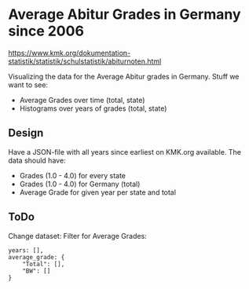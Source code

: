 # Average Abitur Grades in Germany since 2006
https://www.kmk.org/dokumentation-statistik/statistik/schulstatistik/abiturnoten.html

Visualizing the data for the Average Abitur grades in Germany.
Stuff we want to see:
- Average Grades over time (total, state)
- Histograms over years of grades (total, state)


## Design
Have a JSON-file with all years since earliest on KMK.org available.
The data should have:
- Grades (1.0 - 4.0) for every state
- Grades (1.0 - 4.0) for Germany (total)
- Average Grade for given year per state and total

## ToDo
Change dataset:
Filter for Average Grades:
```
years: [],
average_grade: {
    "Total": [],
    "BW": []
}
```